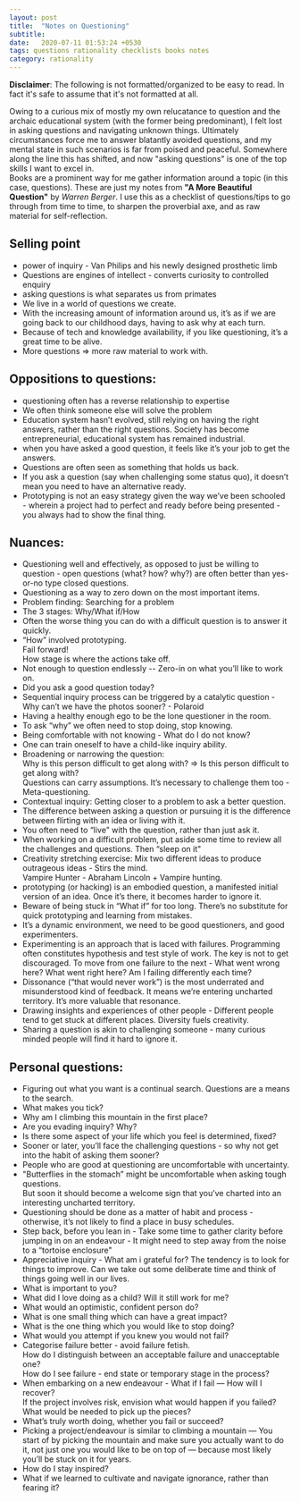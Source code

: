 ```yaml
---
layout: post
title:  "Notes on Questioning"
subtitle: 
date:   2020-07-11 01:53:24 +0530
tags: questions rationality checklists books notes
category: rationality
---
```


__Disclaimer__: The following is not formatted/organized to be easy to read. In fact it's safe to assume that it's not formatted at all.

Owing to a curious mix of mostly my own relucatance to question and the archaic educational system (with the former being predominant), I felt lost in asking questions and navigating unknown things. Ultimately circumstances force me to answer blatantly avoided questions, and my mental state in such scenarios is far from poised and peaceful. Somewhere along the line this has shifted, and now "asking questions" is one of the top skills I want to excel in.  
Books are a prominent way for me gather information around a topic (in this case, questions). These are just my notes from **"A More Beautiful Question"** by *Warren Berger*. I use this as a checklist of questions/tips to go through from time to time, to sharpen the proverbial axe, and as raw material for self-reflection. 


## Selling point
* power of inquiry - Van Philips and his newly designed prosthetic limb
* Questions are engines of intellect - converts curiosity to controlled enquiry
* asking questions is what separates us from primates
* We live in a world of questions we create.
* With the increasing amount of information around us, it’s as if we are going back to our childhood days, having to ask why at each turn.
* Because of tech and knowledge availability, if you like questioning, it’s a great time to be alive.
* More questions => more raw material to work with.

## Oppositions to questions:
* questioning often has a reverse relationship to expertise
* We often think someone else will solve the problem
* Education system hasn’t evolved, still relying on having the right answers, rather than the right questions. Society has become entrepreneurial, educational system has remained industrial.
* when you have asked a good question, it feels like it’s your job to get the answers.
* Questions are often seen as something that holds us back.
* If you ask a question (say when challenging some status quo), it doesn’t mean you need to have an alternative ready.
* Prototyping is not an easy strategy given the way we’ve been schooled - wherein a project had to perfect and ready before being presented - you always had to show the final thing.


## Nuances:
* Questioning well and effectively, as opposed to just be willing to question - open questions (what? how? why?) are often better than yes-or-no type closed questions.
* Questioning as a way to zero down on the most important items.
* Problem finding: Searching for a problem
* The 3 stages: Why/What if/How
* Often the worse thing you can do with a difficult question is to answer it quickly.
* “How” involved prototyping.  
   Fail forward!  
   How stage is where the actions take off.  
* Not enough to question endlessly -- Zero-in on what you’ll like to work on.
* Did you ask a good question today?
* Sequential inquiry process can be triggered by a catalytic question - Why can’t we have the photos sooner? - Polaroid
* Having a healthy enough ego to be the lone questioner in the room.
* To ask “why” we often need to stop doing, stop knowing. 
* Being comfortable with not knowing - What do I do not know?
* One can train oneself to have a child-like inquiry ability.
* Broadening or narrowing the question:  
Why is this person difficult to get along with? => Is this person difficult to get along with?  
Questions can carry assumptions. It’s necessary to challenge them too - Meta-questioning.
* Contextual inquiry: Getting closer to a problem to ask a better question.
* The difference between asking a question or pursuing it is the difference between flirting with an idea or living with it.
* You often need to “live" with the question, rather than just ask it.
* When working on a difficult problem, put aside some time to review all the challenges and questions. Then “sleep on it"
* Creativity stretching exercise: Mix two different ideas to produce outrageous ideas - Stirs the mind.  
Vampire Hunter - Abraham Lincoln + Vampire hunting.
* prototyping (or hacking) is an embodied question, a manifested initial version of an idea. Once it’s there, it becomes harder to ignore it.
* Beware of being stuck in “What if” for too long. There’s no substitute for quick prototyping and learning from mistakes.
* It’s a dynamic environment, we need to be good questioners, and good experimenters.
* Experimenting is an approach that is laced with failures. Programming often constitutes hypothesis and test style of work. The key is not to get discouraged. To move from one failure to the next - What went wrong here? What went right here? Am I failing differently each time?
* Dissonance (“that would never work”) is the most underrated and misunderstood kind of feedback. It means we’re entering uncharted territory. It’s more valuable that resonance.
* Drawing insights and experiences of other people - Different people tend to get stuck at different places. Diversity fuels creativity.
* Sharing a question is akin to challenging someone - many curious minded people will find it hard to ignore it.

## Personal questions:
* Figuring out what you want is a continual search. Questions are a means to the search.
* What makes you tick?
* Why am I climbing this mountain in the first place?
* Are you evading inquiry? Why?
* Is there some aspect of your life which you feel is determined, fixed?
* Sooner or later, you’ll face the challenging questions - so why not get into the habit of asking them sooner?
* People who are good at questioning are uncomfortable with uncertainty.
* "Butterflies in the stomach” might be uncomfortable when asking tough questions.  
But soon it should become a welcome sign that you’ve charted into an interesting uncharted territory.
* Questioning should be done as a matter of habit and process - otherwise, it’s not likely to find a place in busy schedules.
* Step back, before you lean in - Take some time to gather clarity before jumping in on an endeavour - It might need to step away from the noise to a “tortoise enclosure"
* Appreciative inquiry - What am i grateful for?
The tendency is to look for things to improve. Can we take out some deliberate time and think of things going well in our lives.
* What is important to you? 
* What did I love doing as a child? Will it still work for me?
* What would an optimistic, confident person do?
* What is one small thing which can have a great impact?
* What is the one thing which you would like to stop doing?
* What would you attempt if you knew you would not fail?
* Categorise failure better - 
avoid failure fetish.   
How do I distinguish between an acceptable failure and unacceptable one?  
How do I see failure - end state or temporary stage in the process?
* When embarking on a new endeavour -  What if I fail — How will I recover?  
If the project involves risk, envision what would happen if you failed? What would be needed to pick up the pieces?
* What’s truly worth doing, whether you fail or succeed?
* Picking a project/endeavour is similar to climbing a mountain — You start of by picking the mountain and make sure you actually want to do it, not just one you would like to be on top of — because most likely you’ll be stuck on it for years.
* How do I stay inspired?
* What if we learned to cultivate and navigate ignorance, rather than fearing it?

